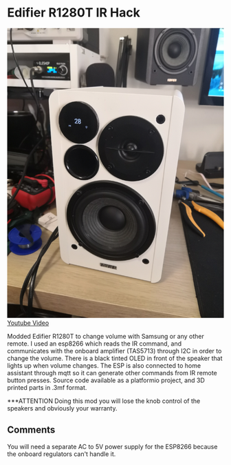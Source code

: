 # Edifier R1280T IR Hack

![alt text](https://github.com/liliumjsn/Edifier_R1280T_IR_Hack/blob/main/Photos/IMG_20220609_185720.jpg?raw=true)
[Youtube Video]([https://www.google.com](https://www.youtube.com/watch?v=eyL97ZMiG40))

Modded Edifier R1280T to change volume with Samsung or any other remote. I used an esp8266 which reads the IR command, and communicates with the onboard amplifier (TAS5713) through I2C in order to change the volume. There is a black tinted OLED in front of the speaker that lights up when volume changes. The ESP is also connected to home assistant through mqtt so it can generate other commands from IR remote button presses. Source code available as a platformio project, and 3D printed parts in .3mf format.


***ATTENTION Doing this mod you will lose the knob control of the speakers and obviously your warranty.

## Comments

You will need a separate AC to 5V power supply for the ESP8266 because the onboard regulators can't handle it.
